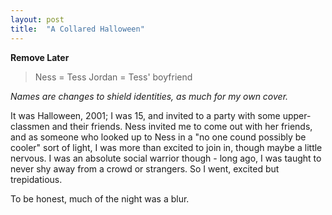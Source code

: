 ```yaml
---
layout: post
title:  "A Collared Halloween"
---
```


**Remove Later**

> Ness = Tess
> Jordan = Tess' boyfriend

_Names are changes to shield identities, as much for my own cover._

It was Halloween, 2001; I was 15, and invited to a party with some upper-classmen and their friends. Ness invited me to come out with her friends, and as someone who looked up to Ness in a "no one cound possibly be cooler" sort of light, I was more than excited to join in, though maybe a little nervous. I was an absolute social warrior though - long ago, I was taught to never shy away from a crowd or strangers. So I went, excited but trepidatious.

To be honest, much of the night was a blur. 
